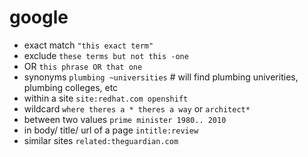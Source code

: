 # google 

- exact match `"this exact term"`
- exclude `these terms but not this -one`
- OR `this phrase OR that one`
- synonyms `plumbing ~universities` # will find plumbing univerities, plumbing colleges, etc
- within a site `site:redhat.com openshift`
- wildcard `where theres a * theres a way` or `architect*`
- between two values `prime minister 1980.. 2010`
- in body/ title/ url of a page `intitle:review`
- similar sites `related:theguardian.com`
